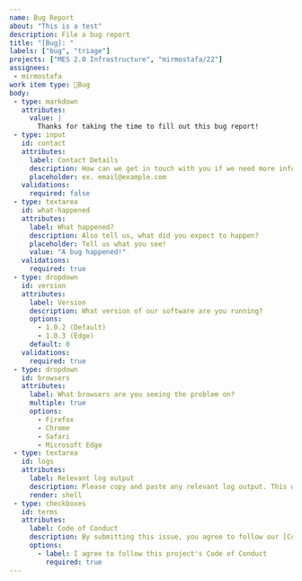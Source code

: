 ```yaml
---
name: Bug Report
about: "This is a test"
description: File a bug report
title: "[Bug]: "
labels: ["bug", "triage"]
projects: ["MES 2.0 Infrastructure", "mirmostafa/22"]
assignees:
 - mirmostafa
work item type: 🐛Bug
body:
 - type: markdown
   attributes:
     value: |
       Thanks for taking the time to fill out this bug report!
 - type: input
   id: contact
   attributes:
     label: Contact Details
     description: How can we get in touch with you if we need more info?
     placeholder: ex. email@example.com
   validations:
     required: false
 - type: textarea
   id: what-happened
   attributes:
     label: What happened?
     description: Also tell us, what did you expect to happen?
     placeholder: Tell us what you see!
     value: "A bug happened!"
   validations:
     required: true
 - type: dropdown
   id: version
   attributes:
     label: Version
     description: What version of our software are you running?
     options:
       - 1.0.2 (Default)
       - 1.0.3 (Edge)
     default: 0
   validations:
     required: true
 - type: dropdown
   id: browsers
   attributes:
     label: What browsers are you seeing the problem on?
     multiple: true
     options:
       - Firefox
       - Chrome
       - Safari
       - Microsoft Edge
 - type: textarea
   id: logs
   attributes:
     label: Relevant log output
     description: Please copy and paste any relevant log output. This will be automatically formatted into code, so no need for backticks.
     render: shell
 - type: checkboxes
   id: terms
   attributes:
     label: Code of Conduct
     description: By submitting this issue, you agree to follow our [Code of Conduct](https://example.com)
     options:
       - label: I agree to follow this project's Code of Conduct
         required: true
---
```

